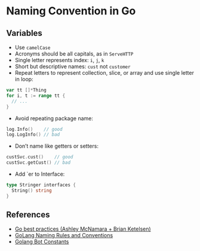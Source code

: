 # Naming Convention in Go

## Variables

* Use `camelCase`
* Acronyms should be all capitals, as in `ServeHTTP`
* Single letter represents index: `i`, `j`, `k`
* Short but descriptive names: `cust` not `customer`
* Repeat letters to represent collection, slice, or array and use single letter in loop:

```go
var tt []*Thing
for i, t := range tt {
  // ...
}
```

* Avoid repeating package name:

```go
log.Info()    // good
log.LogInfo() // bad
```

* Don’t name like getters or setters:

```go
custSvc.cust()    // good
custSvc.getCust() // bad
```

* Add `er to Interface:

```go
type Stringer interfaces {
  String() string
}
```

## References

* [Go best practices (Ashley McNamara + Brian Ketelsen)](https://www.youtube.com/watch?v=MzTcsI6tn-0)
* [GoLang Naming Rules and Conventions](https://medium.com/@kdnotes/golang-naming-rules-and-conventions-8efeecd23b68)
* [Golang Bot Constants](https://golangbot.com/constants/)
